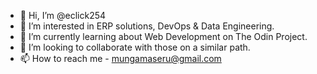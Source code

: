 - 👋 Hi, I’m @eclick254
- 👀 I’m interested in ERP solutions, DevOps & Data Engineering.
- 🌱 I’m currently learning about Web Development on The Odin Project.
- 💞️ I’m looking to collaborate with those on a similar path.
- 📫 How to reach me - mungamaseru@gmail.com

<!---
eclick254/eclick254 is a ✨ special ✨ repository because its `README.md` (this file) appears on your GitHub profile.
You can click the Preview link to take a look at your changes.
--->
